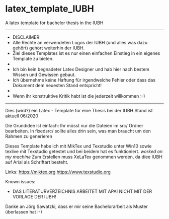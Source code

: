 # latex_template_IUBH
A latex template for bachelor thesis in the IUBH

**********************************************************************************************************
* DISCLAIMER:
* Alle Rechte an verwendeten Logos der IUBH (und alles was dazu gehört) gehört weiterhin der IUBH.
* Ziel dieses Templates ist es nur einen einfachen Einstieg in ein eigenes Template zu bieten.
* 
* Ich bin kein begnadeter Latex Designer und hab hier nach bestem Wissen und Gewissen gebaut.
* Ich übernehme keine Haftung für irgendwelche Fehler oder dass das Dokument dem neuesten Stand entspricht!
* 
* Wenn ihr konstruktive Kritik habt ist die jederzeit willkommen :-)
**********************************************************************************************************

Dies (wird?) ein Latex - Template für eine Thesis bei der IUBH
Stand ist aktuell 06/2020

Die Grundidee ist einfach:
Ihr müsst nur die Dateien im src/ Ordner bearbeiten.
In fixedsrc/ sollte alles drin sein, was man braucht um den Rahmen zu generieren

Dieses Template habe ich mit MikTex und Texstudio unter Win10 sowie texlive mit Texstudio getestet und bei beidem hat es funktioniert.
*worked on my machine*
Zum Erstellen muss XeLaTex genommen werden, da diee IUBH auf Arial als Schriftart besteht.

Links:
https://miktex.org
https://www.texstudio.org

Known issues:
* DAS LITERATURVERZEICHNIS ARBEITET MIT APA! NICHT MIT DER VORLAGE DER IUBH!



Danke an Jörg Sawatzki, dass er mir seine Bachelorarbeit als Muster überlassen hat :-)
